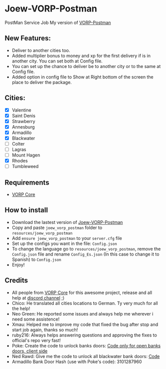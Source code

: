 # Joew-VORP-Postman
PostMan Service Job
My version of [VORP-Postman](https://github.com/VORPCORE/VORP-PostMan)

## New Features:
- Deliver to another cities too.
- Added multiplier bonus to money and xp for the first delivery if is in another city. You can set both at Config file.
- You can set up the chance to deliver be to another city or to the same at Config file.
- Added option in config file to Show at Right bottom of the screen the place to deliver the package.

## Cities:
- [x] Valentine
- [x] Saint Denis
- [x] Strawberry
- [x] Annesburg
- [x] Armadillo
- [x] Blackwater
- [ ] Colter
- [ ] Lagras
- [ ] Mount Hagen
- [x] Rhodes
- [ ] Tumbleweed

## Requirements
- [VORP Core](https://github.com/VORPCORE/VORP-Core/releases)

## How to install
- Download the lastest version of [Joew-VORP-Postman](https://github.com/JoewAlabel/Joew-VORP-Postman/releases/latest)
- Copy and paste ```joew_vorp_postman``` folder to ```resources/joew_vorp_postman```
- Add ```ensure joew_vorp_postman``` to your ```server.cfg``` file
- Set up the configs you want in the file: ```Config.json```
- To change the language go to ```resources/joew_vorp_postman```, remove the ```Config.json``` file and rename ```Config_Es.json``` (In this case to change it to Spanish) to ```Config.json```
- Enjoy!

## Credits
- All people from [VORP Core](https://github.com/VORPCORE/VORP-Core/releases) for this awesome project, release and all help at [discord channel](https://discord.gg/NUAytJ) ;)
- Chico: He translated all cities locations to German. Ty very much for all the help!
- Neo Green: He reported some issues and always help me wherever i need some assistence!
- Xmau: Helped me to improve my code that fixed the bug after stop and start job again, thanks so much!
- ruby216: Always helps answering questions and approving the fixes to official's repo very fast!
- Poke: Create the code to unlock banks doors: [Code only for open banks doors, client side](https://discordapp.com/channels/704317931453939803/704317933353959432/740222261788672071)
- Ned Rawd: Give me the code to unlock all blackwater bank doors: [Code](https://prnt.sc/tyo08r)
- Armadillo Bank Door Hash (use with Poke's code): 3101287960

